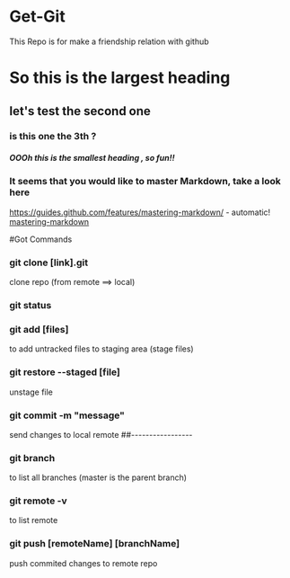 # Get-Git
This Repo is for make a friendship relation with github 
# So this is the largest heading
## let's test the second one
### is this one the 3th ?
##### OOOh this is the smallest heading , so fun!!

### It seems that you would like to master Markdown, take a look here
https://guides.github.com/features/mastering-markdown/ - automatic!
[mastering-markdown](https://guides.github.com/features/mastering-markdown/)

#Got Commands
### git clone [link].git
clone repo (from remote ==> local)
### git status
### git add [files]
to add untracked files to staging area
(stage files)
### git restore --staged [file]
unstage file
### git commit -m "message"
send changes to local remote
##-----------------
### git branch
to list all branches (master is the parent branch)
### git remote -v
to list remote
### git push [remoteName] [branchName]
push commited changes to remote repo
